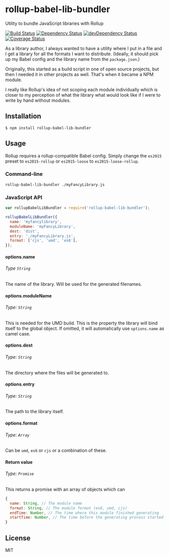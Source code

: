 # rollup-babel-lib-bundler
Utility to bundle JavaScript libraries with Rollup

[![Build Status](https://travis-ci.org/frostney/rollup-babel-lib-bundler.svg?branch=master)](https://travis-ci.org/frostney/rollup-babel-lib-bundler) [![Dependency Status](https://david-dm.org/frostney/rollup-babel-lib-bundler.svg)](https://david-dm.org/frostney/rollup-babel-lib-bundler) [![devDependency Status](https://david-dm.org/frostney/rollup-babel-lib-bundler/dev-status.svg)](https://david-dm.org/frostney/rollup-babel-lib-bundler#info=devDependencies) [![Coverage Status](https://coveralls.io/repos/github/frostney/rollup-babel-lib-bundler/badge.svg?branch=master)](https://coveralls.io/github/frostney/rollup-babel-lib-bundler?branch=master)

As a library author, I always wanted to have a utility where I put in a file and I get a library for all the formats I want to distribute.
(Ideally, it should pick up my Babel config and the library name from the `package.json`.)

Originally, this started as a build script in one of open source projects, but then I needed it in other projects as well. That's when it became a NPM module.

I really like Rollup's idea of not scoping each module individually which is closer to my perception of what the library what would look like if I were to write by hand without modules.

## Installation
```
$ npm install rollup-babel-lib-bundler
```

## Usage

Rollup requires a rollup-compatible Babel config. Simply change the `es2015` preset to `es2015-rollup` or `es2015-loose` to `es2015-loose-rollup`.

### Command-line
```
rollup-babel-lib-bundler ./myFancyLibrary.js
```

### JavaScript API
```javascript
var rollupBabelLibBundler = require('rollup-babel-lib-bundler');

rollupBabelLibBundler({
  name: 'myfancylibrary',
  moduleName: 'myFancyLibrary',
  dest: 'dist',
  entry: './myFancyLibrary.js',
  format: ['cjs', 'umd', 'es6'],
});
```

#### options.name
###### Type `String`  
The name of the library. Will be used for the generated filenames.

#### options.moduleName
###### Type: `String`  
This is needed for the UMD build. This is the property the library will bind itself to the global object. If omitted, it will automatically use `options.name` as camel case.

#### options.dest
###### Type: `String`  
The directory where the files will be generated to.

#### options.entry
###### Type: `String`  
The path to the library itself.

#### options.format
###### Type: `Array`  
Can be `umd`, `es6` or `cjs` or a combination of these.

#### Return value
###### Type: `Promise`
This returns a promise with an array of objects which can

```javascript
{
  name: String, // The module name
  format: String, // The module format (es6, umd, cjs)
  endTime: Number, // The time where this module finished generating
  startTime: Number, // The time before the generating process started
}
```

## License
MIT
